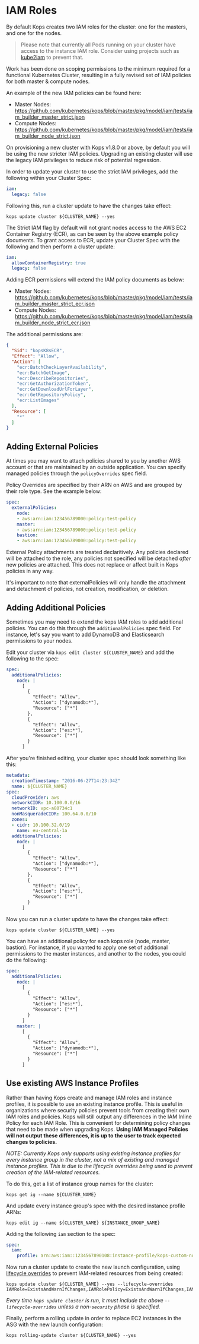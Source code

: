# IAM Roles

By default Kops creates two IAM roles for the cluster: one for the masters, and one for the nodes.

> Please note that currently all Pods running on your cluster have access to the instance IAM role.
> Consider using projects such as [kube2iam](https://github.com/jtblin/kube2iam) to prevent that.

Work has been done on scoping permissions to the minimum required for a functional Kubernetes Cluster, resulting in a fully revised set of IAM policies for both master & compute nodes.

An example of the new IAM policies can be found here:

- Master Nodes: https://github.com/kubernetes/kops/blob/master/pkg/model/iam/tests/iam_builder_master_strict.json
- Compute Nodes: https://github.com/kubernetes/kops/blob/master/pkg/model/iam/tests/iam_builder_node_strict.json

On provisioning a new cluster with Kops v1.8.0 or above, by default you will be using the new stricter IAM policies. Upgrading an existing cluster will use the legacy IAM privileges to reduce risk of potential regression.

In order to update your cluster to use the strict IAM privileges, add the following within your Cluster Spec:
```yaml
iam:
  legacy: false
```

Following this, run a cluster update to have the changes take effect:

```shell
kops update cluster ${CLUSTER_NAME} --yes
```

The Strict IAM flag by default will not grant nodes access to the AWS EC2 Container Registry (ECR), as can be seen by the above example policy documents. To grant access to ECR, update your Cluster Spec with the following and then perform a cluster update:
```yaml
iam:
  allowContainerRegistry: true
  legacy: false
```

Adding ECR permissions will extend the IAM policy documents as below:
- Master Nodes: https://github.com/kubernetes/kops/blob/master/pkg/model/iam/tests/iam_builder_master_strict_ecr.json
- Compute Nodes: https://github.com/kubernetes/kops/blob/master/pkg/model/iam/tests/iam_builder_node_strict_ecr.json

The additional permissions are:
```json
{
  "Sid": "kopsK8sECR",
  "Effect": "Allow",
  "Action": [
    "ecr:BatchCheckLayerAvailability",
    "ecr:BatchGetImage",
    "ecr:DescribeRepositories",
    "ecr:GetAuthorizationToken",
    "ecr:GetDownloadUrlForLayer",
    "ecr:GetRepositoryPolicy",
    "ecr:ListImages"
  ],
  "Resource": [
    "*"
  ]
}
```

## Adding External Policies

At times you may want to attach policies shared to you by another AWS account or that are maintained by an outside application. You can specify managed policies through the `policyOverrides` spec field.

Policy Overrides are specified by their ARN on AWS and are grouped by their role type. See the example below:

```yaml
spec:
  externalPolicies:
    node:
    - aws:arn:iam:123456789000:policy:test-policy
    master:
    - aws:arn:iam:123456789000:policy:test-policy
    bastion:
    - aws:arn:iam:123456789000:policy:test-policy
```

External Policy attachments are treated declaritively. Any policies declared will be attached to the role, any policies not specified will be detached _after_ new policies are attached. This does not replace or affect built in Kops policies in any way.

It's important to note that externalPolicies will only handle the attachment and detachment of policies, not creation, modification, or deletion.

## Adding Additional Policies

Sometimes you may need to extend the kops IAM roles to add additional policies. You can do this
through the `additionalPolicies` spec field. For instance, let's say you want
to add DynamoDB and Elasticsearch permissions to your nodes.

Edit your cluster via `kops edit cluster ${CLUSTER_NAME}` and add the following to the spec:

```yaml
spec:
  additionalPolicies:
    node: |
      [
        {
          "Effect": "Allow",
          "Action": ["dynamodb:*"],
          "Resource": ["*"]
        },
        {
          "Effect": "Allow",
          "Action": ["es:*"],
          "Resource": ["*"]
        }
      ]
```

After you're finished editing, your cluster spec should look something like this:

```yaml
metadata:
  creationTimestamp: "2016-06-27T14:23:34Z"
  name: ${CLUSTER_NAME}
spec:
  cloudProvider: aws
  networkCIDR: 10.100.0.0/16
  networkID: vpc-a80734c1
  nonMasqueradeCIDR: 100.64.0.0/10
  zones:
  - cidr: 10.100.32.0/19
    name: eu-central-1a
  additionalPolicies:
    node: |
      [
        {
          "Effect": "Allow",
          "Action": ["dynamodb:*"],
          "Resource": ["*"]
        },
        {
          "Effect": "Allow",
          "Action": ["es:*"],
          "Resource": ["*"]
        }
      ]
```

Now you can run a cluster update to have the changes take effect:

```shell
kops update cluster ${CLUSTER_NAME} --yes
```

You can have an additional policy for each kops role (node, master, bastion). For instance, if you wanted to apply one set of additional permissions to the master instances, and another to the nodes, you could do the following:

```yaml
spec:
  additionalPolicies:
    node: |
      [
        {
          "Effect": "Allow",
          "Action": ["es:*"],
          "Resource": ["*"]
        }
      ]
    master: |
      [
        {
          "Effect": "Allow",
          "Action": ["dynamodb:*"],
          "Resource": ["*"]
        }
      ]
```

## Use existing AWS Instance Profiles

Rather than having Kops create and manage IAM roles and instance profiles, it is possible to use an existing instance profile. This is useful in organizations where security policies prevent tools from creating their own IAM roles and policies.
Kops will still output any differences in the IAM Inline Policy for each IAM Role.
This is convenient for determining policy changes that need to be made when upgrading Kops.
**Using IAM Managed Policies will not output these differences, it is up to the user to track expected changes to policies.**

*NOTE: Currently Kops only supports using existing instance profiles for every instance group in the cluster, not a mix of existing and managed instance profiles.
This is due to the lifecycle overrides being used to prevent creation of the IAM-related resources.*

To do this, get a list of instance group names for the cluster:

```shell
kops get ig --name ${CLUSTER_NAME}
```

And update every instance group's spec with the desired instance profile ARNs:

```shell
kops edit ig --name ${CLUSTER_NAME} ${INSTANCE_GROUP_NAME}
```

Adding the following `iam` section to the spec:

```yaml
spec:
  iam:
    profile: arn:aws:iam::1234567890108:instance-profile/kops-custom-node-role
```

Now run a cluster update to create the new launch configuration, using [lifecycle overrides](./cli/kops_update_cluster.md#options) to prevent IAM-related resources from being created:

```shell
kops update cluster ${CLUSTER_NAME} --yes --lifecycle-overrides IAMRole=ExistsAndWarnIfChanges,IAMRolePolicy=ExistsAndWarnIfChanges,IAMInstanceProfileRole=ExistsAndWarnIfChanges
```

*Every time `kops update cluster` is run, it must include the above `--lifecycle-overrides` unless a non-`security` phase is specified.*

Finally, perform a rolling update in order to replace EC2 instances in the ASG with the new launch configuration:

```shell
kops rolling-update cluster ${CLUSTER_NAME} --yes
```
